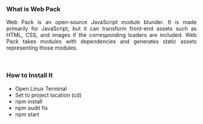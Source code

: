 ### What is Web Pack
<p align="justify"> 
Web Pack is an open-source JavaScript module blunder. It is made primarily for JavaScript, but it can transform front-end assets such as HTML, CSS, and images if the corresponding loaders are included. Web Pack takes modules with dependencies and generates static assets representing those modules.
<p> <br>

### How to Install It

- Open Linux Terminal
- Set to project location (cd)
- npm install
- npm audit fix
- npm start